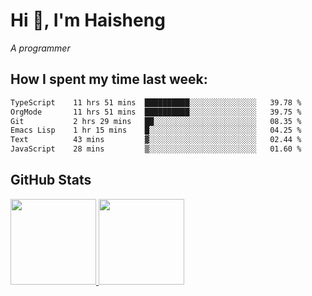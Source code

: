 
# Hi 👋, I'm Haisheng

*A programmer*



## How I spent my time last week:
<!--START_SECTION:waka-->

```txt
TypeScript    11 hrs 51 mins  ██████████░░░░░░░░░░░░░░░   39.78 %
OrgMode       11 hrs 51 mins  ██████████░░░░░░░░░░░░░░░   39.75 %
Git           2 hrs 29 mins   ██░░░░░░░░░░░░░░░░░░░░░░░   08.35 %
Emacs Lisp    1 hr 15 mins    █░░░░░░░░░░░░░░░░░░░░░░░░   04.25 %
Text          43 mins         ▓░░░░░░░░░░░░░░░░░░░░░░░░   02.44 %
JavaScript    28 mins         ▒░░░░░░░░░░░░░░░░░░░░░░░░   01.60 %
```

<!--END_SECTION:waka-->

## GitHub Stats

<a href="https://github.com/hw202207">
  <img height="137px" src="https://github-readme-stats.vercel.app/api?username=hw202207&hide_title=false&hide_border=true&show_icons=true&include_all_commits=true&count_private=true&line_height=21&theme=" />
  <img height="137px" src="https://github-readme-stats.vercel.app/api/top-langs/?username=hw202207&hide_title=true&hide_border=true&layout=compact&langs_count=6&theme=" />
</a>
